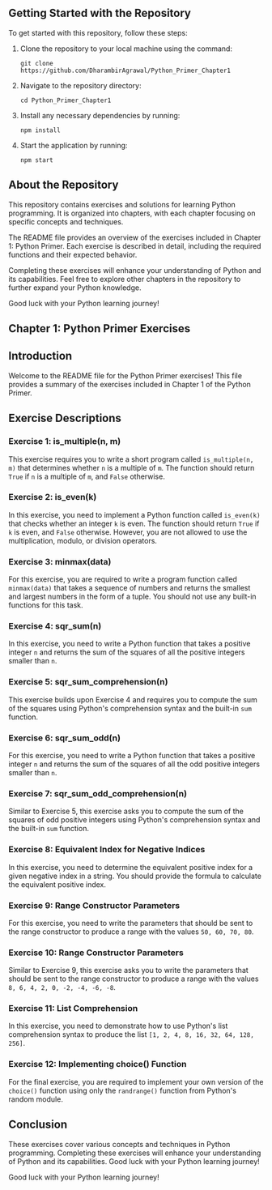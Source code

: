 
## Getting Started with the Repository
To get started with this repository, follow these steps:

1. Clone the repository to your local machine using the command:
    ```
    git clone https://github.com/DharambirAgrawal/Python_Primer_Chapter1
    ```

2. Navigate to the repository directory:
    ```
    cd Python_Primer_Chapter1
    ```

3. Install any necessary dependencies by running:
    ```
    npm install
    ```

4. Start the application by running:
    ```
    npm start
    ```

## About the Repository
This repository contains exercises and solutions for learning Python programming. It is organized into chapters, with each chapter focusing on specific concepts and techniques.

The README file provides an overview of the exercises included in Chapter 1: Python Primer. Each exercise is described in detail, including the required functions and their expected behavior.

Completing these exercises will enhance your understanding of Python and its capabilities. Feel free to explore other chapters in the repository to further expand your Python knowledge.

Good luck with your Python learning journey!



## Chapter 1: Python Primer Exercises
## Introduction
Welcome to the README file for the Python Primer exercises! This file provides a summary of the exercises included in Chapter 1 of the Python Primer.

## Exercise Descriptions
### Exercise 1: is_multiple(n, m)
This exercise requires you to write a short program called `is_multiple(n, m)` that determines whether `n` is a multiple of `m`. The function should return `True` if `n` is a multiple of `m`, and `False` otherwise.

### Exercise 2: is_even(k)
In this exercise, you need to implement a Python function called `is_even(k)` that checks whether an integer `k` is even. The function should return `True` if `k` is even, and `False` otherwise. However, you are not allowed to use the multiplication, modulo, or division operators.

### Exercise 3: minmax(data)
For this exercise, you are required to write a program function called `minmax(data)` that takes a sequence of numbers and returns the smallest and largest numbers in the form of a tuple. You should not use any built-in functions for this task.

### Exercise 4: sqr_sum(n)
In this exercise, you need to write a Python function that takes a positive integer `n` and returns the sum of the squares of all the positive integers smaller than `n`.

### Exercise 5: sqr_sum_comprehension(n)
This exercise builds upon Exercise 4 and requires you to compute the sum of the squares using Python's comprehension syntax and the built-in `sum` function.

### Exercise 6: sqr_sum_odd(n)
For this exercise, you need to write a Python function that takes a positive integer `n` and returns the sum of the squares of all the odd positive integers smaller than `n`.

### Exercise 7: sqr_sum_odd_comprehension(n)
Similar to Exercise 5, this exercise asks you to compute the sum of the squares of odd positive integers using Python's comprehension syntax and the built-in `sum` function.

### Exercise 8: Equivalent Index for Negative Indices
In this exercise, you need to determine the equivalent positive index for a given negative index in a string. You should provide the formula to calculate the equivalent positive index.

### Exercise 9: Range Constructor Parameters
For this exercise, you need to write the parameters that should be sent to the range constructor to produce a range with the values `50, 60, 70, 80`.

### Exercise 10: Range Constructor Parameters
Similar to Exercise 9, this exercise asks you to write the parameters that should be sent to the range constructor to produce a range with the values `8, 6, 4, 2, 0, -2, -4, -6, -8`.

### Exercise 11: List Comprehension
In this exercise, you need to demonstrate how to use Python's list comprehension syntax to produce the list `[1, 2, 4, 8, 16, 32, 64, 128, 256]`.

### Exercise 12: Implementing choice() Function
For the final exercise, you are required to implement your own version of the `choice()` function using only the `randrange()` function from Python's random module.

## Conclusion
These exercises cover various concepts and techniques in Python programming. Completing these exercises will enhance your understanding of Python and its capabilities. Good luck with your Python learning journey!



Good luck with your Python learning journey!
